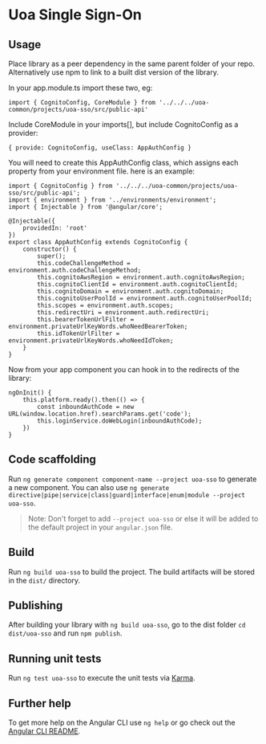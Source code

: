 # Uoa Single Sign-On

## Usage

Place library as a peer dependency in the same parent folder of your repo. Alternatively use npm to link to a built dist version of the library.

In your app.module.ts import these two, eg:

`import { CognitoConfig, CoreModule } from '../../../uoa-common/projects/uoa-sso/src/public-api'`

Include CoreModule in your imports[], but include CognitoConfig as a provider:

`{ provide: CognitoConfig, useClass: AppAuthConfig }`

You will need to create this AppAuthConfig class, which assigns each property from your environment file. here is an example:

```
import { CognitoConfig } from '../../../uoa-common/projects/uoa-sso/src/public-api';
import { environment } from '../environments/environment';
import { Injectable } from '@angular/core';

@Injectable({
    providedIn: 'root'
})
export class AppAuthConfig extends CognitoConfig {
    constructor() {
        super();
        this.codeChallengeMethod = environment.auth.codeChallengeMethod;
        this.cognitoAwsRegion = environment.auth.cognitoAwsRegion;
        this.cognitoClientId = environment.auth.cognitoClientId;
        this.cognitoDomain = environment.auth.cognitoDomain;
        this.cognitoUserPoolId = environment.auth.cognitoUserPoolId;
        this.scopes = environment.auth.scopes;
        this.redirectUri = environment.auth.redirectUri;
        this.bearerTokenUrlFilter = environment.privateUrlKeyWords.whoNeedBearerToken;
        this.idTokenUrlFilter = environment.privateUrlKeyWords.whoNeedIdToken;
    }
}
```

Now from your app component you can hook in to the redirects of the library:

```
ngOnInit() {
    this.platform.ready().then(() => {
        const inboundAuthCode = new URL(window.location.href).searchParams.get('code');
        this.loginService.doWebLogin(inboundAuthCode);
    })
}
```

## Code scaffolding

Run `ng generate component component-name --project uoa-sso` to generate a new component. You can also use `ng generate directive|pipe|service|class|guard|interface|enum|module --project uoa-sso`.
> Note: Don't forget to add `--project uoa-sso` or else it will be added to the default project in your `angular.json` file. 

## Build

Run `ng build uoa-sso` to build the project. The build artifacts will be stored in the `dist/` directory.

## Publishing

After building your library with `ng build uoa-sso`, go to the dist folder `cd dist/uoa-sso` and run `npm publish`.

## Running unit tests

Run `ng test uoa-sso` to execute the unit tests via [Karma](https://karma-runner.github.io).

## Further help

To get more help on the Angular CLI use `ng help` or go check out the [Angular CLI README](https://github.com/angular/angular-cli/blob/master/README.md).
